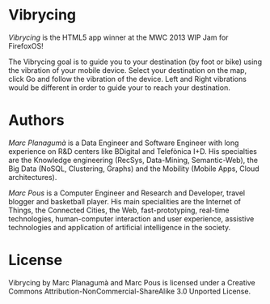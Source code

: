 Vibrycing
============

*Vibrycing* is the HTML5 app winner at the MWC 2013 WIP Jam for FirefoxOS!

The Vibrycing goal is to guide you to your destination (by foot or bike) using the vibration of your mobile device. Select your destination on the map, click Go and follow the vibration of the device. Left and Right vibrations would be different in order to guide your to reach your destination. 

Authors
============

*Marc Planagumà* is a Data Engineer and Software Engineer with long experience on R&D centers like BDigital and Telefònica I+D. His specialties are the Knowledge engineering (RecSys, Data-Mining, Semantic-Web), the Big Data (NoSQL, Clustering, Graphs) and the Mobility (Mobile Apps, Cloud architectures).

*Marc Pous* is a Computer Engineer and Research and Developer, travel blogger and basketball player. His main specialities are the Internet of Things, the Connected Cities, the Web, fast-prototyping, real-time technologies, human-computer interaction and user experience, assistive technologies and application of artificial intelligence in the society. 


License
============

Vibrycing by Marc Planagumà and Marc Pous is licensed under a Creative Commons Attribution-NonCommercial-ShareAlike 3.0 Unported License.
